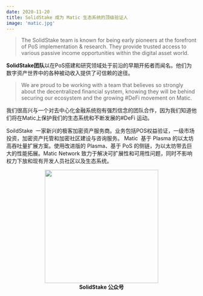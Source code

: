 ```yaml
---
date: 2020-11-20
title: SolidStake 成为 Matic 生态系统的顶级验证人
image: 'matic.jpg'
---
```



> The SolidStake team is known for being early pioneers at the forefront of PoS implementation & research. They provide trusted access to various passive income opportunities within the digital asset world.

 **SolidStake团队**以在PoS搭建和研究领域处于前沿的早期开拓者而闻名。他们为数字资产世界中的各种被动收入提供了可信赖的途径。


> We are proud to be working with a team that believes so strongly about the decentralized financial system, knowing they will be behind securing our ecosystem and the growing #DeFi movement on Matic.

我们很高兴与一个对去中心化金融系统抱有强烈信念的团队合作，因为我们知道他们将在Matic上保护我们的生态系统和不断发展的#DeFi 运动。


SoildStake  一家新兴的极客加密资产服务商。业务包括POS权益验证，一级市场投资，加密资产托管和加密社区建设与咨询服务。
Matic  基于 Plasma 的以太坊高吞吐量扩展方案。使用改进版的 Plasma、基于 PoS 的侧链，为以太坊带去巨大的性能拓展。Matic Network 致力于解决可扩展性和可用性问题，同时不影响权力下放和现有开发人员社区以及生态系统。
<center><img src="https://cloud.solidstake.net/api/v3/file/get/33/solidstake-wx.webp?sign=2CMva79rPo5DXzTAk0XvmJVJ03NEgif47J96W23jBvY%3D%3A0" style="width: 300px;"></center>
<center><strong> SolidStake 公众号</strong></center>
